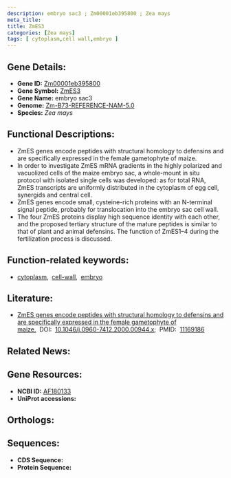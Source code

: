 ```yaml
---
description: embryo sac3 ; Zm00001eb395800 ; Zea mays
meta_title:
title: ZmES3
categories: [Zea mays]
tags: [ cytoplasm,cell wall,embryo ]
---
```


## Gene Details:
- **Gene ID:** [Zm00001eb395800]()
- **Gene Symbol:** <u>ZmES3</u>
- **Gene Name:** embryo sac3
- **Genome:** [Zm-B73-REFERENCE-NAM-5.0]()
- **Species:** *Zea mays*

## Functional Descriptions:
   - ZmES genes encode peptides with structural homology to defensins and are specifically expressed in the female gametophyte of maize.
   - In order to investigate ZmES mRNA gradients in the highly polarized and vacuolized cells of the maize embryo sac, a whole-mount in situ protocol with isolated single cells was developed: as for total RNA, ZmES transcripts are uniformly distributed in the cytoplasm of egg cell, synergids and central cell.
   - ZmES genes encode small, cysteine-rich proteins with an N-terminal signal peptide, probably for translocation into the embryo sac cell wall.
   - The four ZmES proteins display high sequence identity with each other, and the proposed tertiary structure of the mature peptides is similar to that of plant and animal defensins. The function of ZmES1–4 during the fertilization process is discussed.

## Function-related keywords:
   - [cytoplasm](/tags/cytoplasm/),&nbsp;&nbsp;[cell-wall](/tags/cell-wall/),&nbsp;&nbsp;[embryo](/tags/embryo/)

## Literature:
   - [ZmES genes encode peptides with structural homology to defensins and are specifically expressed in the female gametophyte of maize.](https://doi.org/10.1046/j.0960-7412.2000.00944.x)&nbsp;&nbsp;DOI:&nbsp;&nbsp;[10.1046/j.0960-7412.2000.00944.x](https://doi.org/10.1046/j.0960-7412.2000.00944.x);&nbsp;&nbsp;PMID:&nbsp;&nbsp;[11169186](https://pubmed.ncbi.nlm.nih.gov/11169186/)

## Related News:

## Gene Resources:
- **NCBI ID:**  [AF180133](https://www.ncbi.nlm.nih.gov/gene/?term=AF180133)
- **UniProt accessions:**  [](https://www.uniprot.org/uniprotkb//entry)

## Orthologs:

## Sequences:
- **CDS Sequence:**
- **Protein Sequence:**
